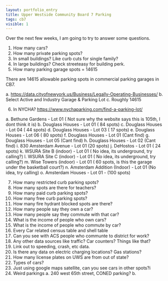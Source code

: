 ```yaml
---
layout: portfolio_entry
title: Upper Westside Community Board 7 Parking
tags: cb7
visible: 1
---
```


Over the next few weeks, I am going to try to answer some questions.

1. How many cars?
2. How many private parking spots?
3. In small buildings? Like curb cuts for single family?
4. In large buildings? Check streeteasy for building perk.
5. How many parking garage spots = 14615

There are 14615 allowable parking spots in commercial parking garages in CB7. 

a. https://data.cityofnewyork.us/Business/Legally-Operating-Businesses/
b. Select Active and Industry Garage & Parking Lot
c. Roughly 14615


6. In NYCHA?
https://www.nychaparking.com/find-a-parking-lot/

a. Bethune Gardens - Lot 01 ( Not sure why the website says this is 105th, I dont think it is)
b. Douglass Houses - Lot 01 ( 84 spots)
c. Douglass Houses - Lot 04 ( 44 spots)
d. Douglass Houses - Lot 03 ( 17 spots)
e. Douglass Houses - Lot 06 ( 80 spots)
f. Douglass Houses - Lot 01 (Cant find)
g. Douglass Houses - Lot 05 (Cant find)
h. Douglass Houses - Lot 02 (Cant find)
i. 830 Amsterdam Avenue - Lot 01 (20 spots)
j. DeHostos - Lot 01 ( 24 spots) 
k. WSURA Site B (indoor) - Lot 01 ( No idea, its underground, try calling?)
l. WSURA Site C (indoor) - Lot 01 ( No idea, its underground, try calling?)
m. Wise Towers (indoor) - Lot 01 ( 60 spots, is this the garage under the basketball court?)
n. Amsterdam Addition (Indoor) - Lot 01 (No idea, try calling)
o. Amsterdam Houses - Lot 01 - (100 spots)

7. How many restricted curb parking spots?
8. How many spots are there for teachers?
9. How many paid curb parking spots?
10. How many free curb parking spots?
11. How many fire hydrant blocked spots are there?
12. How many people say they own a car?
13. How many people say they commute with that car?
14. What is the income of people who own cars? 
15. What is the income of people who commute by car?
16. Every Car related census table and shell table
17. Can you see with ACS people who communte to district for work? 
18. Any other data sources like traffic? Car counters? Things like that?
19. Link out to speeding, crash, etc data.
20. Is there any data on electric charging locations? Gas stations?
21. How many license plates on UWS are from out of state? 
22. Types of cars?
23. Just using google maps satellite, can you see cars in other spots?i
24. Weird parkings
a. 240 west 65th street, CONED parking?
b. 
